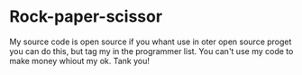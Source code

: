 # Rock-paper-scissor
 My source code is open source if you whant use in oter open source proget you can do this,
 but tag my in the programmer list.
 You can't use my code to make money whiout my ok.
 Tank you!
